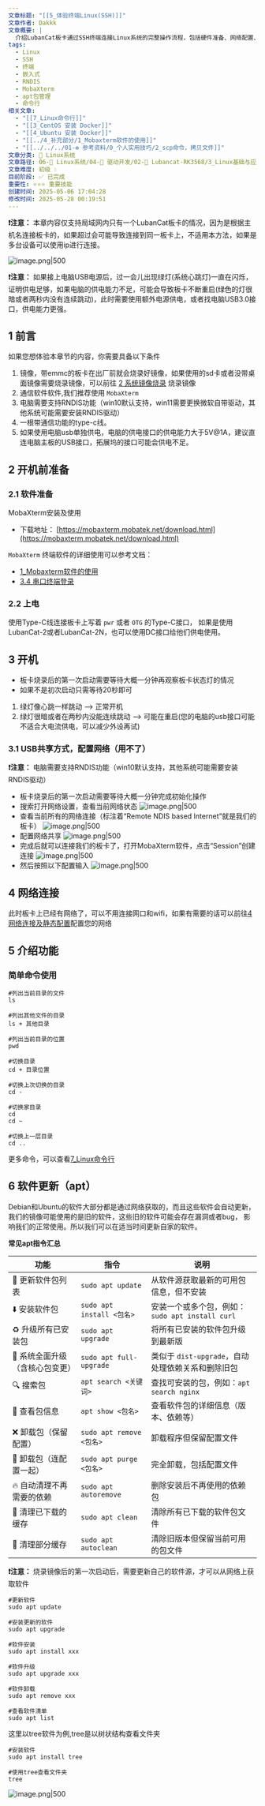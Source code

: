 ```yaml
---
文章标题: "[[5_体验终端Linux(SSH)]]"
文章作者: Dakkk
文章概要: |
  介绍LubanCat板卡通过SSH终端连接Linux系统的完整操作流程，包括硬件准备、网络配置、基础命令使用和软件包管理等内容。
tags:
  - Linux
  - SSH
  - 终端
  - 嵌入式
  - RNDIS
  - MobaXterm
  - apt包管理
  - 命令行
相关文章:
  - "[[7_Linux命令行]]"
  - "[[3_CentOS 安装 Docker]]"
  - "[[4_Ubuntu 安装 Docker]]"
  - "[[../4_补充部分/1_Mobaxterm软件的使用]]"
  - "[[../../../01-❇️ 参考资料/0_个人实用技巧/2_scp命令，拷贝文件]]"
文章分类: 🐧 Linux系统
文章路径: 06-🐧 Linux系统/04-🔌 驱动开发/02-💾 Lubancat-RK3568/3_Linux基础与应用开发实战/1_Linux系统/5_体验终端Linux(SSH).md
文章难度: 初级 💧
目前阶段: ✅ 已完成
重要性: ⭐⭐⭐ 重要技能
创建时间: 2025-05-06 17:04:28
修改时间: 2025-05-28 00:19:51
---
```



**❗️注意：** 本章内容仅支持局域网内只有一个LubanCat板卡的情况，因为是根据主机名连接板卡的，如果超过会可能导致连接到同一板卡上，不适用本方法，如果是多台设备可以使用ip进行连接。

![image.png|500](https://my-obsidian-image.oss-cn-guangzhou.aliyuncs.com/2025/05/92f370ce212edb5a2a5856b95c2bd843.png)

**❗️注意：** 如果接上电脑USB电源后，过一会儿出现绿灯(系统心跳灯)一直在闪烁，证明供电足够，如果电脑的供电能力不足，可能会导致板卡不断重启(绿色的灯很暗或者两秒内没有连续跳动)，此时需要使用额外电源供电，或者找电脑USB3.0接口，供电能力更强。

## 1 前言

如果您想体验本章节的内容，你需要具备以下条件
1. 镜像，带emmc的板卡在出厂前就会烧录好镜像，如果使用的sd卡或者没带桌面镜像需要烧录镜像，可以前往 [2 系统镜像烧录](../../../../02-💻%20开发环境/3_Lubancat-RK3568/1_快速使用手册/1_快速开始.md#2%20系统镜像烧录) 烧录镜像
2. 通信软件软件,我们推荐使用 `MobaXterm`
3. 电脑需要支持RNDIS功能（win10默认支持，win11需要更换微软自带驱动，其他系统可能需要安装RNDIS驱动）
4. 一根带通信功能的type-c线。
5. 如果使用电脑usb单独供电，电脑的供电接口的供电能力大于5V@1A，建议直连电脑主板的USB接口，拓展坞的接口可能会供电不足。
## 2 开机前准备

### 2.1 软件准备

MobaXterm安装及使用
- 下载地址： [https://mobaxterm.mobatek.net/download.html](https://mobaxterm.mobatek.net/download.html)

`MobaXterm` 终端软件的详细使用可以参考文档：
- [1_Mobaxterm软件的使用](../4_补充部分/1_Mobaxterm软件的使用.md)
- [3.4 串口终端登录](../../../../02-💻%20开发环境/3_Lubancat-RK3568/1_快速使用手册/1_快速开始.md#3.4%20串口终端登录)
### 2.2 上电

使用Type-C线连接板卡上写着 `pwr` 或者 `OTG` 的Type-C接口， 如果是使用LubanCat-2或者LubanCat-2N，也可以使用DC接口给他们供电使用。
## 3 开机

- 板卡烧录后的第一次启动需要等待大概一分钟再观察板卡状态灯的情况
- 如果不是初次启动只需等待20秒即可

1. 绿灯像心跳一样跳动 —–> 正常开机
2. 绿灯很暗或者在两秒内没能连续跳动 —-> 可能在重启(您的电脑的usb接口可能不适合大电流供电，可以减少外设再试)

### 3.1 USB共享方式，配置网络（用不了）

**❗️注意：** 电脑需要支持RNDIS功能（win10默认支持，其他系统可能需要安装RNDIS驱动）

- 板卡烧录后的第一次启动需要等待大概一分钟完成初始化操作
- 搜索打开网络设置，查看当前网络状态
  ![image.png|500](https://my-obsidian-image.oss-cn-guangzhou.aliyuncs.com/2025/05/75ad844ea657d616c7450a90deb37159.png)
- 查看当前所有的网络连接（标注着“Remote NDIS based Internet”就是我们的板卡）
  ![image.png|500](https://my-obsidian-image.oss-cn-guangzhou.aliyuncs.com/2025/05/5792f145563693cf1f63003d7813db9f.png)
- 配置网络共享
  ![image.png|500](https://my-obsidian-image.oss-cn-guangzhou.aliyuncs.com/2025/05/f6d0f452b38f60efe7b0411fa8dfcb18.png)
- 完成后就可以连接我们的板卡了，打开MobaXterm软件，点击“Session”创建连接
  ![image.png|500](https://my-obsidian-image.oss-cn-guangzhou.aliyuncs.com/2025/05/1249a5cb872f61d5659fd1e06fa3bd4c.png)
- 然后按照以下配置输入
  ![image.png|500](https://my-obsidian-image.oss-cn-guangzhou.aliyuncs.com/2025/05/f38e40603b923839cc723cfb8c1edce8.png)
## 4 网络连接

此时板卡上已经有网络了，可以不用连接网口和wifi，如果有需要的话可以前往[4 网络连接及静态配置](../../../../02-💻%20开发环境/3_Lubancat-RK3568/1_快速使用手册/1_快速开始.md#4%20网络连接及静态配置)配置您的网络
## 5 介绍功能

### 简单命令使用

```shell
#列出当前目录的文件
ls

#列出其他文件的目录
ls + 其他目录

#列出当前目录的位置
pwd

#切换目录
cd + 目录位置

#切换上次切换的目录
cd -

#切换家目录
cd
cd ~

#切换上一层目录
cd ..
```

更多命令，可以查看[7_Linux命令行](7_Linux命令行.md)
## 6 软件更新（apt）

Debian和Ubuntu的软件大部分都是通过网络获取的，而且这些软件会自动更新， 我们的镜像可能使用的是旧的软件，这些旧的软件可能会存在漏洞或者bug， 影响我们的正常使用。所以我们可以在适当时间更新自家的软件。

**常见apt指令汇总**

|功能|指令|说明|
|---|---|---|
|🔄 更新软件包列表|`sudo apt update`|从软件源获取最新的可用包信息，但不安装|
|⬇️ 安装软件包|`sudo apt install <包名>`|安装一个或多个包，例如：`sudo apt install curl`|
|♻️ 升级所有已安装包|`sudo apt upgrade`|将所有已安装的软件包升级到最新版|
|🚀 系统全面升级（含核心包变更）|`sudo apt full-upgrade`|类似于 `dist-upgrade`，自动处理依赖关系和删除旧包|
|🔍 搜索包|`apt search <关键词>`|查找可安装的包，例如：`apt search nginx`|
|🧾 查看包信息|`apt show <包名>`|查看软件包的详细信息（版本、依赖等）|
|❌ 卸载包（保留配置）|`sudo apt remove <包名>`|卸载程序但保留配置文件|
|🧹 卸载包（连配置一起）|`sudo apt purge <包名>`|完全卸载，包括配置文件|
|🔥 自动清理不再需要的依赖|`sudo apt autoremove`|删除安装后不再使用的依赖包|
|🧼 清理已下载的缓存|`sudo apt clean`|清除所有已下载的软件包文件|
|📂 清理部分缓存|`sudo apt autoclean`|清除旧版本但保留当前可用的包文件|

**❗️注意：** 烧录镜像后的第一次启动后，需要更新自己的软件源，才可以从网络上获取软件

```shell
#更新软件
sudo apt update

#安装更新的软件
sudo apt upgrade

#软件安装
sudo apt install xxx

#软件升级
sudo apt upgrade xxx

#软件卸载
sudo apt remove xxx

#查看软件清单
sudo apt list
```

这里以tree软件为例,tree是以树状结构查看文件夹
```shell
#安装软件
sudo apt install tree

#使用tree查看文件夹
tree
```

![image.png|500](https://my-obsidian-image.oss-cn-guangzhou.aliyuncs.com/2025/05/608eeb029e718222809d20c5da444d56.png)
